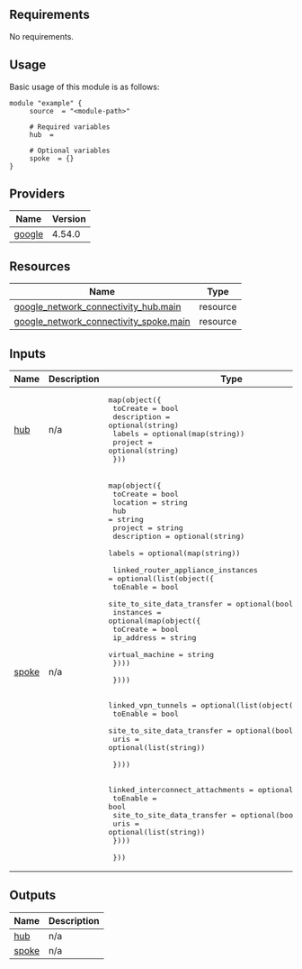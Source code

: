 ## Requirements

No requirements.

## Usage
Basic usage of this module is as follows:

```hcl
module "example" {
	 source  = "<module-path>"

	 # Required variables
	 hub  =

	 # Optional variables
	 spoke  = {}
}
```
## Providers

| Name | Version |
|------|---------|
| <a name="provider_google"></a> [google](#provider\_google) | 4.54.0 |

## Resources

| Name | Type |
|------|------|
| [google_network_connectivity_hub.main](https://registry.terraform.io/providers/hashicorp/google/latest/docs/resources/network_connectivity_hub) | resource |
| [google_network_connectivity_spoke.main](https://registry.terraform.io/providers/hashicorp/google/latest/docs/resources/network_connectivity_spoke) | resource |

## Inputs

| Name | Description | Type | Default | Required |
|------|-------------|------|---------|:--------:|
| <a name="input_hub"></a> [hub](#input\_hub) | n/a | <pre>map(object({<br>    toCreate    = bool<br>    description = optional(string)<br>    labels      = optional(map(string))<br>    project     = optional(string)<br>  }))</pre> | n/a | yes |
| <a name="input_spoke"></a> [spoke](#input\_spoke) | n/a | <pre>map(object({<br>    toCreate    = bool<br>    location    = string<br>    hub         = string<br>    project     = string<br>    description = optional(string)<br>    labels      = optional(map(string))<br><br>    linked_router_appliance_instances = optional(list(object({<br>      toEnable                   = bool<br>      site_to_site_data_transfer = optional(bool)<br>      instances = optional(map(object({<br>        toCreate        = bool<br>        ip_address      = string<br>        virtual_machine = string<br>      })))<br><br>    })))<br><br>    linked_vpn_tunnels = optional(list(object({<br>      toEnable                   = bool<br>      site_to_site_data_transfer = optional(bool)<br>      uris                       = optional(list(string))<br><br>    })))<br><br>    linked_interconnect_attachments = optional(list(object({<br>      toEnable                   = bool<br>      site_to_site_data_transfer = optional(bool)<br>      uris                       = optional(list(string))<br>    })))<br><br>  }))</pre> | `{}` | no |

## Outputs

| Name | Description |
|------|-------------|
| <a name="output_hub"></a> [hub](#output\_hub) | n/a |
| <a name="output_spoke"></a> [spoke](#output\_spoke) | n/a |